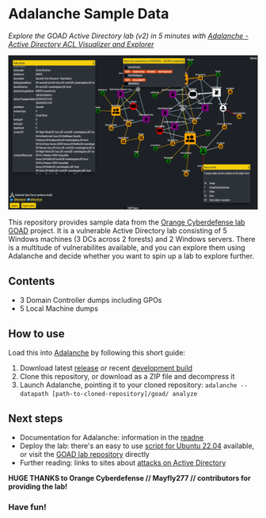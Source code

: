 # Adalanche Sample Data

*Explore the GOAD Active Directory lab (v2) in 5 minutes with [Adalanche - Active Directory ACL Visualizer and Explorer](https://github.com/lkarlslund/Adalanche)*

![Adalanche screenshot](images/screenshot.png)

This repository provides sample data from the [Orange Cyberdefense lab GOAD](https://github.com/Orange-Cyberdefense/GOAD) project. It is a vulnerable Active Directory lab consisting of 5 Windows machines (3 DCs across 2 forests) and 2 Windows servers. There is a multitude of vulnerabilites available, and you can explore them using Adalanche and decide whether you want to spin up a lab to explore further.

## Contents

- 3 Domain Controller dumps including GPOs
- 5 Local Machine dumps

## How to use

Load this into [Adalanche](https://github.com/lkarlslund/Adalanche) by following this short guide:

1. Download latest [release](https://github.com/lkarlslund/Adalanche/releases/latest) or recent [development build](https://github.com/lkarlslund/Adalanche/releases/tag/devbuild)
2. Clone this repository, or download as a ZIP file and decompress it
3. Launch Adalanche, pointing it to your cloned repository: ```adalanche --datapath [path-to-cloned-repository]/goad/ analyze```

## Next steps

- Documentation for Adalanche: information in the [readne](https://github.com/lkarlslund/Adalanche)
- Deploy the lab: there's an easy to use [script for Ubuntu 22.04](https://github.com/lkarlslund/deploy-goad) available, or visit the [GOAD lab repository](https://github.com/Orange-Cyberdefense/GOAD) directly
- Further reading: links to sites about [attacks on Active Directory](https://github.com/lkarlslund/adalanche#further-reading-on-active-directory-attacks)

__HUGE THANKS to Orange Cyberdefense // Mayfly277 // contributors for providing the lab!__

### Have fun!